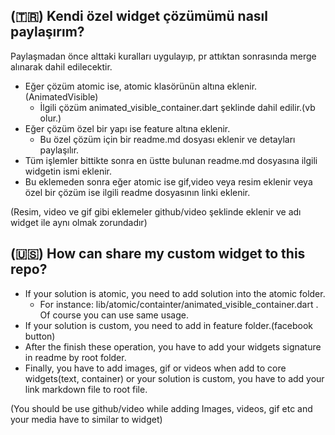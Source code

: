 ﻿## (🇹🇷) Kendi özel widget çözümümü nasıl paylaşırım?

Paylaşmadan önce alttaki kuralları uygulayıp, pr attıktan sonrasında merge alınarak dahil edilecektir.

- Eğer çözüm atomic ise, atomic klasörünün altına eklenir. (AnimatedVisible)
  - İlgili çözüm animated_visible_container.dart şeklinde dahil edilir.(vb olur.)
- Eğer çözüm özel bir yapı ise feature altına eklenir.
  - Bu özel çözüm için bir readme.md dosyası eklenir ve detayları paylaşılır.
- Tüm işlemler bittikte sonra en üstte bulunan readme.md dosyasına ilgili widgetin ismi eklenir.
- Bu eklemeden sonra eğer atomic ise gif,video veya resim eklenir veya özel bir çözüm ise ilgili readme dosyasının linki eklenir.

(Resim, video ve gif gibi eklemeler github/video şeklinde eklenir ve adı widget ile aynı olmak zorundadır)

## (🇺🇸) How can share my custom widget to this repo?

- If your solution is atomic, you need to add solution into the atomic folder.
  - For instance: lib/atomic/containter/animated_visible_container.dart . Of course you can use same usage.
- If your solution is custom, you need to add in feature folder.(facebook button)
- After the finish these operation, you have to add your widgets signature in readme by root folder.
- Finally, you have to add images, gif or videos when add to core widgets(text, container) or your solution is custom, you have to add your link markdown file to root file.

(You should be use github/video while adding Images, videos, gif etc and your media have to similar to widget)
